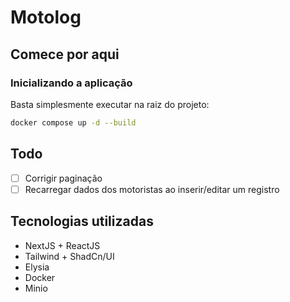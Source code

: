# Motolog

## Comece por aqui

### Inicializando a aplicação

Basta simplesmente executar na raiz do projeto:
```sh
docker compose up -d --build
```

## Todo
- [ ] Corrigir paginação
- [ ] Recarregar dados dos motoristas ao inserir/editar um registro

## Tecnologias utilizadas

- NextJS + ReactJS
- Tailwind + ShadCn/UI
- Elysia
- Docker
- Minio
